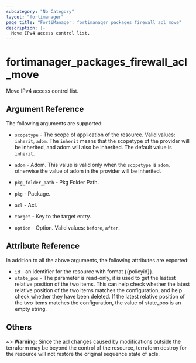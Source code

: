 ```yaml
---
subcategory: "No Category"
layout: "fortimanager"
page_title: "FortiManager: fortimanager_packages_firewall_acl_move"
description: |-
  Move IPv4 access control list.
---
```


# fortimanager_packages_firewall_acl_move
Move IPv4 access control list.

## Argument Reference


The following arguments are supported:

* `scopetype` - The scope of application of the resource. Valid values: `inherit`, `adom`. The `inherit` means that the scopetype of the provider will be inherited, and adom will also be inherited. The default value is `inherit`.
* `adom` - Adom. This value is valid only when the `scopetype` is `adom`, otherwise the value of adom in the provider will be inherited.
* `pkg_folder_path` - Pkg Folder Path.
* `pkg` - Package.
* `acl` - Acl.

* `target` - Key to the target entry.
* `option` - Option. Valid values: `before`, `after`.


## Attribute Reference

In addition to all the above arguments, the following attributes are exported:
* `id` - an identifier for the resource with format {{policyid}}.
* `state_pos` - The parameter is read-only, it is used to get the lastest relative position of the two items. This can help check whether the latest relative position of the two items matches the configuration, and help check whether they have been deleted. If the latest relative position of the two items matches the configuration, the value of state_pos is an empty string.

## Others

~> **Warning:** Since the acl changes caused by modifications outside the terraform may be beyond the control of the resource, terraform destroy for the resource will not restore the original sequence state of acls.
